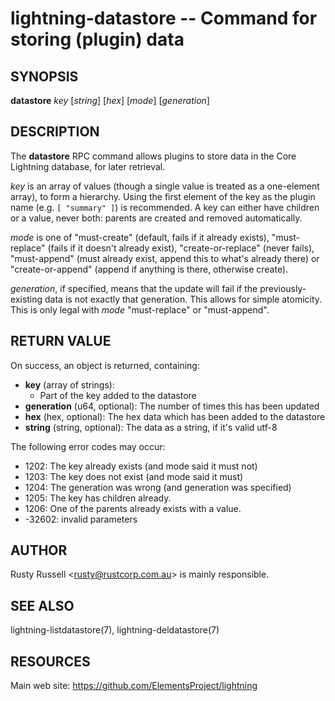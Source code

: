lightning-datastore -- Command for storing (plugin) data
========================================================

SYNOPSIS
--------

**datastore** *key* [*string*] [*hex*] [*mode*] [*generation*]

DESCRIPTION
-----------

The **datastore** RPC command allows plugins to store data in the
Core Lightning database, for later retrieval.

*key* is an array of values (though a single value is treated as a
one-element array), to form a hierarchy.  Using the first element of
the key as the plugin name (e.g. `[ "summary" ]`) is recommended.
A key can either have children or a value, never both: parents are
created and removed automatically.

*mode* is one of "must-create" (default, fails if it already exists),
"must-replace" (fails if it doesn't already exist),
"create-or-replace" (never fails), "must-append" (must already exist,
append this to what's already there) or "create-or-append" (append if
anything is there, otherwise create).

*generation*, if specified, means that the update will fail if the
previously-existing data is not exactly that generation.  This allows
for simple atomicity.  This is only legal with *mode* "must-replace"
or "must-append".

RETURN VALUE
------------

[comment]: # (GENERATE-FROM-SCHEMA-START)
On success, an object is returned, containing:
- **key** (array of strings):
  - Part of the key added to the datastore
- **generation** (u64, optional): The number of times this has been updated
- **hex** (hex, optional): The hex data which has been added to the datastore
- **string** (string, optional): The data as a string, if it's valid utf-8

[comment]: # (GENERATE-FROM-SCHEMA-END)

The following error codes may occur:
- 1202: The key already exists (and mode said it must not)
- 1203: The key does not exist (and mode said it must)
- 1204: The generation was wrong (and generation was specified)
- 1205: The key has children already.
- 1206: One of the parents already exists with a value.
- -32602: invalid parameters

AUTHOR
------

Rusty Russell <<rusty@rustcorp.com.au>> is mainly responsible.

SEE ALSO
--------

lightning-listdatastore(7), lightning-deldatastore(7)

RESOURCES
---------

Main web site: <https://github.com/ElementsProject/lightning>

[comment]: # ( SHA256STAMP:89e1f4926dd83df233b92aae626de776ec3bb2d29887ec29e8cf479ee2a16b85)
